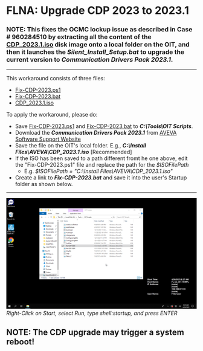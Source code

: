 # FLNA: Upgrade CDP 2023 to 2023.1 
### NOTE: This fixes the OCMC lockup issue as described in Case # 960284510 by extracting all the content of the [CDP_2023.1.iso](https://softwaresupportsp.aveva.com/#/connectivityhub/details?id=e1af0884-b3c6-4d0f-a6b6-47507b398690) disk image onto a local folder on the OIT, and then it launches the <b><i>Silent_Install_Setup.bat</b></i> to upgrade the current version to <b><i>Communication Drivers Pack 2023.1</b></i>.
---
This workaround consists of three files:
* [Fix-CDP-2023.ps1](Fix-CDP-2023.ps1)
* [Fix-CDP-2023.bat](Fix-CDP-2023.bat)
* [CDP_2023.1.iso](https://softwaresupportsp.aveva.com/#/connectivityhub/details?id=e1af0884-b3c6-4d0f-a6b6-47507b398690)

To apply the workaround, please do:
* Save [Fix-CDP-2023.ps1](Fix-CDP-2023.ps1) and [Fix-CDP-2023.bat](Fix-CDP-2023.bat) to <b><i>C:\Tools\OIT Scripts</b></i>.
* Download the <b><i>Communication Drivers Pack 2023.1</b></i> from [AVEVA Software Support Website](https://softwaresupportsp.aveva.com/#/connectivityhub/details?id=e1af0884-b3c6-4d0f-a6b6-47507b398690)
* Save the file on the OIT's local folder. E.g., <b><i>C:\Install Files\AVEVA\CDP_2023.1.iso</i></b> [Recommended]
* If the ISO has been saved to a path different fromt he one above, edit the "Fix-CDP-2023.ps1" file and replace the path for the <i>$ISOFilePath</i>
  * E.g. <i>$ISOFilePath = "C:\Install Files\AVEVA\CDP_2023.1.iso"</i>
* Create a link to <b><i>Fix-CDP-2023.bat</b></i> and save it into the user's Startup folder  as shown below.

---
![Create Shortcut Procedure](StartupShortcut.gif)<br>
<i>Right-Click on Start, select Run, type <i>shell:startup</i>, and press ENTER</i>

## NOTE: The CDP upgrade may trigger a system reboot!

